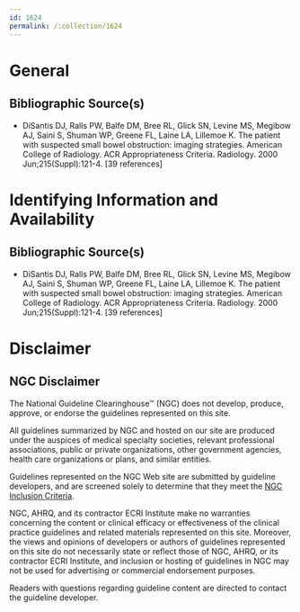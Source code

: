 ```yaml
---
id: 1624
permalink: /:collection/1624
---
```


# General

## Bibliographic Source(s)

- DiSantis DJ, Ralls PW, Balfe DM, Bree RL, Glick SN, Levine MS, Megibow AJ, Saini S, Shuman WP, Greene FL, Laine LA, Lillemoe K. The patient with suspected small bowel obstruction: imaging strategies. American College of Radiology. ACR Appropriateness Criteria. Radiology. 2000 Jun;215(Suppl):121-4. [39 references]

# Identifying Information and Availability

## Bibliographic Source(s)

- DiSantis DJ, Ralls PW, Balfe DM, Bree RL, Glick SN, Levine MS, Megibow AJ, Saini S, Shuman WP, Greene FL, Laine LA, Lillemoe K. The patient with suspected small bowel obstruction: imaging strategies. American College of Radiology. ACR Appropriateness Criteria. Radiology. 2000 Jun;215(Suppl):121-4. [39 references]

# Disclaimer

## NGC Disclaimer

The National Guideline Clearinghouse™ (NGC) does not develop, produce, approve, or endorse the guidelines represented on this site.

All guidelines summarized by NGC and hosted on our site are produced under the auspices of medical specialty societies, relevant professional associations, public or private organizations, other government agencies, health care organizations or plans, and similar entities.

Guidelines represented on the NGC Web site are submitted by guideline developers, and are screened solely to determine that they meet the [NGC Inclusion Criteria](/help-and-about/summaries/inclusion-criteria).

NGC, AHRQ, and its contractor ECRI Institute make no warranties concerning the content or clinical efficacy or effectiveness of the clinical practice guidelines and related materials represented on this site. Moreover, the views and opinions of developers or authors of guidelines represented on this site do not necessarily state or reflect those of NGC, AHRQ, or its contractor ECRI Institute, and inclusion or hosting of guidelines in NGC may not be used for advertising or commercial endorsement purposes.

Readers with questions regarding guideline content are directed to contact the guideline developer.


